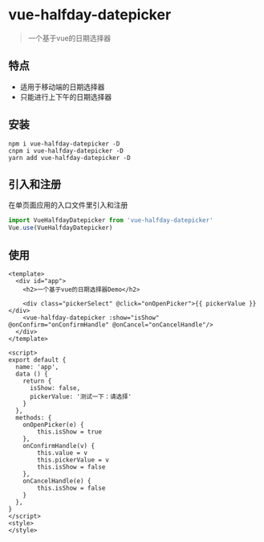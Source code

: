 # vue-halfday-datepicker

> 一个基于vue的日期选择器

## 特点

- 适用于移动端的日期选择器
- 只能进行上下午的日期选择器

## 安装

```
npm i vue-halfday-datepicker -D
cnpm i vue-halfday-datepicker -D
yarn add vue-halfday-datepicker -D
```

## 引入和注册 
在单页面应用的入口文件里引入和注册

```javascript
import VueHalfdayDatepicker from 'vue-halfday-datepicker'
Vue.use(VueHalfdayDatepicker)
```

## 使用 

``` vue
<template>
  <div id="app">
    <h2>一个基于vue的日期选择器Demo</h2>

    <div class="pickerSelect" @click="onOpenPicker">{{ pickerValue }}</div>
    <vue-halfday-datepicker :show="isShow" @onConfirm="onConfirmHandle" @onCancel="onCancelHandle"/>
  </div>
</template>

<script>
export default {
  name: 'app',
  data () {
    return {
      isShow: false,
      pickerValue: '测试一下：请选择'
    }
  },
  methods: {
    onOpenPicker(e) {
        this.isShow = true
    },
    onConfirmHandle(v) {
        this.value = v
        this.pickerValue = v
        this.isShow = false
    },
    onCancelHandle(e) {
        this.isShow = false
    }
  },
}
</script>
<style>
</style>
```
